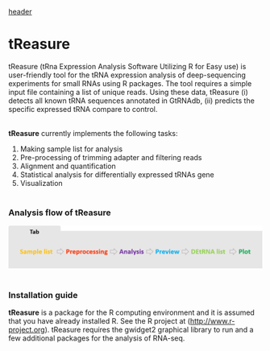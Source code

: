 [header](https://github.com/jinoklee/tReasure/blob/master/docs/header.png?raw=true)

# tReasure
tReasure (tRna Expression Analysis Software Utilizing R for Easy use) is user-friendly tool for the tRNA expression analysis of deep-sequencing experiments for small RNAs using R packages. The tool requires a simple input file containing a list of unique reads. Using these data, tReasure (i) detects all known tRNA sequences annotated in GtRNAdb, (ii) predicts the specific expressed tRNA compare to control.<br/><br/>

  **tReasure** currently implements the following tasks:
   1) Making sample list for analysis
   2) Pre-processing of trimming adapter and filtering reads
   3) Alignment and quantification
   4) Statistical analysis for differentially expressed tRNAs gene
   5) Visualization <br/><br/>


### **Analysis flow of tReasure**
 ![Flow](https://github.com/jinoklee/tReasure/blob/master/docs/flow.png?raw=true)<br/><br/>


### Installation guide
**tReasure** is a package for the R computing environment and it is assumed that you have already installed R. See the R project at (http://www.r-project.org). tReasure requires the gwidget2 graphical library to run and a few additional packages for the analysis of RNA-seq. 
  
  

